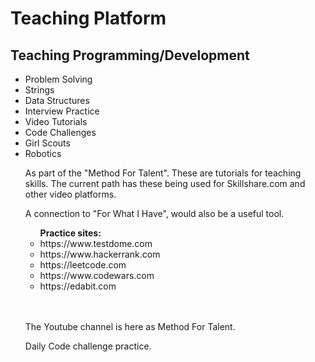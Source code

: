 <body>
  <h1>Teaching Platform </h1>
<h2>Teaching Programming/Development</h2>
  <ul>
<li>Problem Solving</li>
<li>Strings</li>
<li>Data Structures</li>
 <li>Interview Practice</li>
    <li>Video Tutorials</li>    
<li>Code Challenges</li>
    <li>Girl Scouts</li>
    <li>Robotics</li>
    
    
  <p>As part of the "Method For Talent". These are tutorials for teaching skills. The current path has these being used for Skillshare.com and other video platforms.</p>  
  <p> A connection to "For What I Have", would also be a useful tool. </p> 

<ul><b>Practice sites:</b>
      <li>https://www.testdome.com</li>
      <li>https://www.hackerrank.com</li>
      <li>https://leetcode.com</li>
      <li>https://www.codewars.com</li>
      <li>https://edabit.com</li>
  </ul>
  <br></br>
  <p>The Youtube channel is here as Method For Talent.</p>
  <p>Daily Code challenge practice. </p>
</body>
